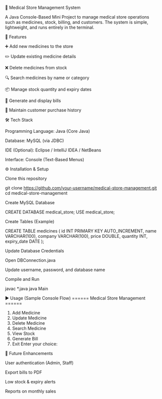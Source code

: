 🏥 Medical Store Management System 

A Java Console-Based Mini Project to manage medical store operations such as medicines, stock, billing, and customers. The system is simple, lightweight, and runs entirely in the terminal.

📌 Features

➕ Add new medicines to the store

✏️ Update existing medicine details

❌ Delete medicines from stock

🔍 Search medicines by name or category

📦 Manage stock quantity and expiry dates

🧾 Generate and display bills

👥 Maintain customer purchase history

🛠 Tech Stack

Programming Language: Java (Core Java)

Database: MySQL (via JDBC)

IDE (Optional): Eclipse / IntelliJ IDEA / NetBeans

Interface: Console (Text-Based Menus)

⚙️ Installation & Setup

Clone this repository

git clone https://github.com/your-username/medical-store-management.git
cd medical-store-management


Create MySQL Database

CREATE DATABASE medical_store;
USE medical_store;


Create Tables (Example)

CREATE TABLE medicines (
    id INT PRIMARY KEY AUTO_INCREMENT,
    name VARCHAR(100),
    company VARCHAR(100),
    price DOUBLE,
    quantity INT,
    expiry_date DATE
);


Update Database Credentials

Open DBConnection.java

Update username, password, and database name

Compile and Run

javac *.java
java Main

▶️ Usage (Sample Console Flow)
====== Medical Store Management ======
1. Add Medicine
2. Update Medicine
3. Delete Medicine
4. Search Medicine
5. View Stock
6. Generate Bill
7. Exit
Enter your choice: 

🔮 Future Enhancements

User authentication (Admin, Staff)

Export bills to PDF

Low stock & expiry alerts

Reports on monthly sales
